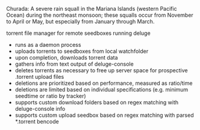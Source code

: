 Churada: 
A severe rain squall in the Mariana Islands (western Pacific Ocean) during the northeast monsoon; these squalls occur from November to April or May, but especially from January through March.

torrent file manager for remote seedboxes running deluge
- runs as a daemon process
- uploads torrents to seedboxes from local watchfolder
- upon completion, downloads torrent data
- gathers info from text output of deluge-console
- deletes torrents as necessary to free up server space for prospective .torrent upload files
 - deletions are prioritized based on performance, measured as ratio/time
 - deletions are limited based on individual specifications (e.g. minimum seedtime or ratio by tracker)
- supports custom download folders based on regex matching with deluge-console info
- supports custom upload seedbox based on regex matching with parsed *.torrent bencode
